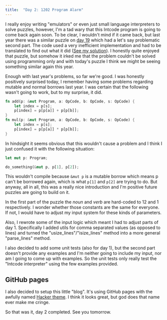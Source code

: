 ```yaml
---
title:  "Day 2: 1202 Program Alarm"
---
```


I really enjoy writing "emulators" or even just small language interpreters to solve puzzles, however, I'm a tad wary that this Intcode program is going to come back again soon.
To be clear, I wouldn't mind if it came back, but last year there was a similar puzzle on [day 19](https://adventofcode.com/2018/day/19) which had a let's say problematic second part. The code used a very inefficient implementation and had to be translated to find out what it did ([See my solution](https://github.com/siku2/AoC2018/blob/master/src/puzzles/day19.rs)).
I honestly quite enjoyed that puzzle, but somehow it irked me that the problem couldn't be solved using programming only and with today's puzzle I think we might be seeing something similar again this year.

Enough with last year's problems, so far we're good. I was honestly positively surprised today, I remember having some problems regarding mutable and normal borrows last year.
I was certain that the following wasn't going to work, but to my surprise, it did.

```rust
fn add(p: &mut Program, a: OpCode, b: OpCode, s: OpCode) {
    let index = p[s];
    p[index] = p[p[a]] + p[p[b]];
}
fn mul(p: &mut Program, a: OpCode, b: OpCode, s: OpCode) {
    let index = p[s];
    p[index] = p[p[a]] * p[p[b]];
}
```

In hindsight it seems obvious that this wouldn't cause a problem and I think I just confused it with the following situation:

```rust
let mut p: Program;

do_something(&mut p, p[1], p[2]);
```

This wouldn't compile because `&mut p` is a mutable borrow which means p can't be borrowed again, which is what `p[1]` and `p[2]` are trying to do. But anyway, all in all, this was a really nice introduction and I'm positive future puzzles are going to build on it.

In the first part of the puzzle the *noun* and *verb* are hard-coded to 12 and 1 respectively. I wonder whether those constants are the same for everyone. If not, I would have to adjust my input system for these kinds of parameters.

Also, I rewrote some of the input logic which meant I had to adjust parts of day 1. Specifically I added utils for comma separated values (as opposed to lines) and turned the "usize_lines"/"isize_lines" method into a more general "parse_lines" method.

I also decided to add some unit tests (also for day 1), but the second part doesn't provide any examples and I'm neither going to include my input, nor am I going to come up with examples.
So the unit tests only really test the "Intcode interpreter" using the few examples provided.

## GitHub pages

I also decided to setup this little "blog". It's using GitHub pages with the awfully named [Hacker theme](https://pages-themes.github.io/hacker/). I think it looks great, but god does that name ever make me cringe.

&NewLine;

So that was it, day 2 completed. See you tomorrow.
